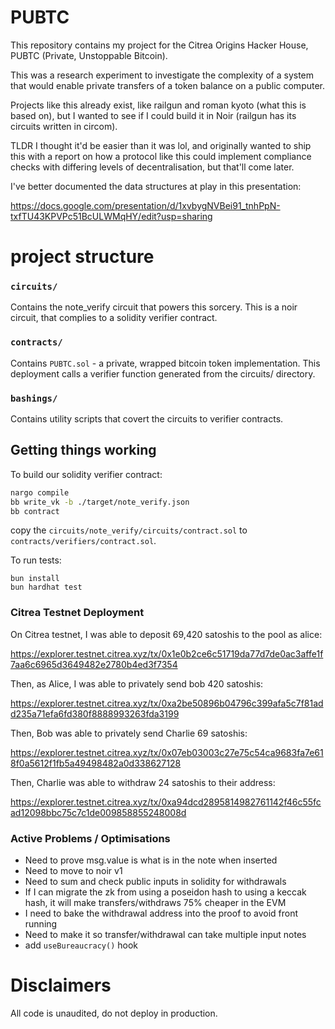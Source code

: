 # PUBTC

This repository contains my project for the Citrea Origins Hacker House, PUBTC (Private, Unstoppable Bitcoin).

This was a research experiment to investigate the complexity of a system that would enable private transfers of a token balance on a public computer.

Projects like this already exist, like railgun and roman kyoto (what this is based on), but I wanted to see if I could build it in Noir (railgun has its circuits written in circom).

TLDR I thought it'd be easier than it was lol, and originally wanted to ship this with a report on how a protocol like this could implement compliance checks with differing levels of decentralisation, but that'll come later.

I've better documented the data structures at play in this presentation:

https://docs.google.com/presentation/d/1xvbygNVBei91_tnhPpN-txfTU43KPVPc51BcULWMqHY/edit?usp=sharing

# project structure

### `circuits/`

Contains the note_verify circuit that powers this sorcery. This is a noir circuit, that complies to a solidity verifier contract.

### `contracts/`

Contains `PUBTC.sol` - a private, wrapped bitcoin token implementation. This deployment calls a verifier function generated from the circuits/ directory.

### `bashings/`

Contains utility scripts that covert the circuits to verifier contracts.

## Getting things working

To build our solidity verifier contract:

```bash
nargo compile
bb write_vk -b ./target/note_verify.json
bb contract
```

copy the `circuits/note_verify/circuits/contract.sol` to `contracts/verifiers/contract.sol`.

To run tests:

```
bun install
bun hardhat test
```

### Citrea Testnet Deployment

On Citrea testnet, I was able to deposit 69,420 satoshis to the pool as alice:

https://explorer.testnet.citrea.xyz/tx/0x1e0b2ce6c51719da77d7de0ac3affe1f7aa6c6965d3649482e2780b4ed3f7354

Then, as Alice, I was able to privately send bob 420 satoshis:

https://explorer.testnet.citrea.xyz/tx/0xa2be50896b04796c399afa5c7f81add235a71efa6fd380f8888993263fda3199

Then, Bob was able to privately send Charlie 69 satoshis:

https://explorer.testnet.citrea.xyz/tx/0x07eb03003c27e75c54ca9683fa7e618f0a5612f1fb5a49498482a0d338627128

Then, Charlie was able to withdraw 24 satoshis to their address:

https://explorer.testnet.citrea.xyz/tx/0xa94dcd2895814982761142f46c55fcad12098bbc75c7c1de009858855248008d

### Active Problems / Optimisations

- Need to prove msg.value is what is in the note when inserted
- Need to move to noir v1
- Need to sum and check public inputs in solidity for withdrawals
- If I can migrate the zk from using a poseidon hash to using a keccak hash, it will make transfers/withdraws 75% cheaper in the EVM
- I need to bake the withdrawal address into the proof to avoid front running
- Need to make it so transfer/withdrawal can take multiple input notes
- add `useBureaucracy()` hook

# Disclaimers

All code is unaudited, do not deploy in production.
